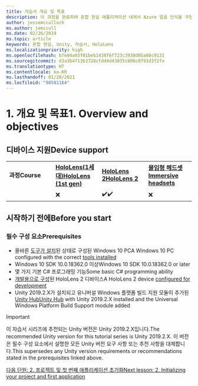 ```yaml
---
title: 자습서 개요 및 목표
description: 이 과정을 완료하여 혼합 현실 애플리케이션 내에서 Azure 얼굴 인식을 구현하는 방법을 알아봅니다.
author: jessemcculloch
ms.author: jemccull
ms.date: 02/26/2019
ms.topic: article
keywords: 혼합 현실, Unity, 자습서, HoloLens
ms.localizationpriority: high
ms.openlocfilehash: b7e04a03f01beb1438f6f723c3938d05a60c9131
ms.sourcegitcommit: d3a3b4f13b3728cfdd4d43035c806c0791d3f2fe
ms.translationtype: HT
ms.contentlocale: ko-KR
ms.lasthandoff: 01/20/2021
ms.locfileid: "98581164"
---
```

# <a name="1-overview-and-objectives"></a><span data-ttu-id="12cc6-104">1. 개요 및 목표</span><span class="sxs-lookup"><span data-stu-id="12cc6-104">1. Overview and objectives</span></span>

## <a name="device-support"></a><span data-ttu-id="12cc6-105">디바이스 지원</span><span class="sxs-lookup"><span data-stu-id="12cc6-105">Device support</span></span>

<table>
    <colgroup>
    <col width="25%" />
    <col width="25%" />
    <col width="25%" />
    <col width="25%" />
    </colgroup>
    <tr>
        <td><span data-ttu-id="12cc6-106"><strong>과정</strong></span><span class="sxs-lookup"><span data-stu-id="12cc6-106"><strong>Course</strong></span></span></td>
        <td><span data-ttu-id="12cc6-107"><a href="/hololens/hololens1-hardware"><strong>HoloLens(1세대)</strong></a></span><span class="sxs-lookup"><span data-stu-id="12cc6-107"><a href="/hololens/hololens1-hardware"><strong>HoloLens (1st gen)</strong></a></span></span></td>
        <td><span data-ttu-id="12cc6-108"><a href="https://www.microsoft.com//hololens/hardware"><strong>HoloLens 2</strong></a></span><span class="sxs-lookup"><span data-stu-id="12cc6-108"><a href="https://www.microsoft.com//hololens/hardware"><strong>HoloLens 2</strong></a></span></span></td>
        <td><span data-ttu-id="12cc6-109"><a href="../../../discover/immersive-headset-hardware-details.md"><strong>몰입형 헤드셋</strong></a></span><span class="sxs-lookup"><span data-stu-id="12cc6-109"><a href="../../../discover/immersive-headset-hardware-details.md"><strong>Immersive headsets</strong></a></span></span></td>
    </tr>
     <tr>
        <td></td>
        <td>❌</td>
        <td><span data-ttu-id="12cc6-110">✔️</span><span class="sxs-lookup"><span data-stu-id="12cc6-110">✔️</span></span></td>
        <td>❌</td>
    </tr>
</table>

## <a name="before-you-start"></a><span data-ttu-id="12cc6-111">시작하기 전에</span><span class="sxs-lookup"><span data-stu-id="12cc6-111">Before you start</span></span>

### <a name="prerequisites"></a><span data-ttu-id="12cc6-112">필수 구성 요소</span><span class="sxs-lookup"><span data-stu-id="12cc6-112">Prerequisites</span></span>

* <span data-ttu-id="12cc6-113">올바른 [도구가 설치](../../install-the-tools.md)된 상태로 구성된 Windows 10 PC</span><span class="sxs-lookup"><span data-stu-id="12cc6-113">A Windows 10 PC configured with the correct [tools installed](../../install-the-tools.md)</span></span>
* <span data-ttu-id="12cc6-114">Windows 10 SDK 10.0.18362.0 이상</span><span class="sxs-lookup"><span data-stu-id="12cc6-114">Windows 10 SDK 10.0.18362.0 or later</span></span>
* <span data-ttu-id="12cc6-115">몇 가지 기본 C# 프로그래밍 기능</span><span class="sxs-lookup"><span data-stu-id="12cc6-115">Some basic C# programming ability</span></span>
* <span data-ttu-id="12cc6-116">[개발용으로 구성](../../platform-capabilities-and-apis/using-visual-studio.md#enabling-developer-mode)된 HoloLens 2 디바이스</span><span class="sxs-lookup"><span data-stu-id="12cc6-116">A HoloLens 2 device [configured for development](../../platform-capabilities-and-apis/using-visual-studio.md#enabling-developer-mode)</span></span>
* <span data-ttu-id="12cc6-117">Unity 2019.2.X가 설치되고 유니버설 Windows 플랫폼 빌드 지원 모듈이 추가된 <a href="https://docs.unity3d.com/Manual/GettingStartedInstallingHub.html" target="_blank">Unity Hub</a></span><span class="sxs-lookup"><span data-stu-id="12cc6-117"><a href="https://docs.unity3d.com/Manual/GettingStartedInstallingHub.html" target="_blank">Unity Hub</a> with Unity 2019.2.X installed and the Universal Windows Platform Build Support module added</span></span>

> [!IMPORTANT]
> <span data-ttu-id="12cc6-118">이 자습서 시리즈에 추천되는 Unity 버전은 Unity 2019.2.X입니다.</span><span class="sxs-lookup"><span data-stu-id="12cc6-118">The recommended Unity version for this tutorial series is Unity 2019.2.X.</span></span> <span data-ttu-id="12cc6-119">이 버전은 필수 구성 요소에서 설명한 모든 Unity 버전 요구 사항 또는 추천 사항을 대체합니다.</span><span class="sxs-lookup"><span data-stu-id="12cc6-119">This supersedes any Unity version requirements or recommendations stated in the prerequisites linked above.</span></span>

[<span data-ttu-id="12cc6-120">다음 단원: 2. 프로젝트 및 첫 번째 애플리케이션 초기화</span><span class="sxs-lookup"><span data-stu-id="12cc6-120">Next lesson: 2. Initializing your project and first application</span></span>](./mr-learning-base-02.md)